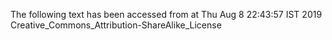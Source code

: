 The following text has been accessed from at Thu Aug 8 22:43:57 IST 2019
Creative_Commons_Attribution-ShareAlike_License
